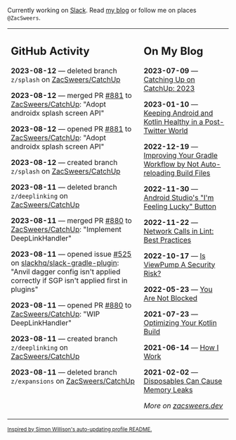 Currently working on [Slack](https://slack.com/). Read [my blog](https://zacsweers.dev/) or follow me on places `@ZacSweers`.

<table><tr><td valign="top" width="60%">

## GitHub Activity
<!-- githubActivity starts -->
**2023-08-12** — deleted branch `z/splash` on [ZacSweers/CatchUp](https://github.com/ZacSweers/CatchUp)

**2023-08-12** — merged PR [#881](https://github.com/ZacSweers/CatchUp/pull/881) to [ZacSweers/CatchUp](https://github.com/ZacSweers/CatchUp): "Adopt androidx splash screen API"

**2023-08-12** — opened PR [#881](https://github.com/ZacSweers/CatchUp/pull/881) to [ZacSweers/CatchUp](https://github.com/ZacSweers/CatchUp): "Adopt androidx splash screen API"

**2023-08-12** — created branch `z/splash` on [ZacSweers/CatchUp](https://github.com/ZacSweers/CatchUp)

**2023-08-11** — deleted branch `z/deeplinking` on [ZacSweers/CatchUp](https://github.com/ZacSweers/CatchUp)

**2023-08-11** — merged PR [#880](https://github.com/ZacSweers/CatchUp/pull/880) to [ZacSweers/CatchUp](https://github.com/ZacSweers/CatchUp): "Implement DeepLinkHandler"

**2023-08-11** — opened issue [#525](https://github.com/slackhq/slack-gradle-plugin/issues/525) on [slackhq/slack-gradle-plugin](https://github.com/slackhq/slack-gradle-plugin): "Anvil dagger config isn't applied correctly if SGP isn't applied first in plugins"

**2023-08-11** — opened PR [#880](https://github.com/ZacSweers/CatchUp/pull/880) to [ZacSweers/CatchUp](https://github.com/ZacSweers/CatchUp): "WIP DeepLinkHandler"

**2023-08-11** — created branch `z/deeplinking` on [ZacSweers/CatchUp](https://github.com/ZacSweers/CatchUp)

**2023-08-11** — deleted branch `z/expansions` on [ZacSweers/CatchUp](https://github.com/ZacSweers/CatchUp)
<!-- githubActivity ends -->
</td><td valign="top" width="40%">

## On My Blog
<!-- blog starts -->
**2023-07-09** — [Catching Up on CatchUp: 2023](https://www.zacsweers.dev/catching-up-on-catchup-2023/)

**2023-01-10** — [Keeping Android and Kotlin Healthy in a Post-Twitter World](https://www.zacsweers.dev/keeping-android-healthy/)

**2022-12-19** — [Improving Your Gradle Workflow by Not Auto-reloading Build Files](https://www.zacsweers.dev/improving-your-workflow-by-not-auto-reloading-build-files/)

**2022-11-30** — [Android Studio's "I'm Feeling Lucky" Button](https://www.zacsweers.dev/android-studios-im-feeling-lucky-button/)

**2022-11-22** — [Network Calls in Lint: Best Practices](https://www.zacsweers.dev/network-calls-in-lint-best-practices/)

**2022-10-17** — [Is ViewPump A Security Risk?](https://www.zacsweers.dev/is-viewpump-a-security-risk/)

**2022-05-23** — [You Are Not Blocked](https://www.zacsweers.dev/you-are-not-blocked/)

**2021-07-23** — [Optimizing Your Kotlin Build](https://www.zacsweers.dev/optimizing-your-kotlin-build/)

**2021-06-14** — [How I Work](https://www.zacsweers.dev/how-i-work/)

**2021-02-02** — [Disposables Can Cause Memory Leaks](https://www.zacsweers.dev/disposables-can-cause-memory-leaks/)
<!-- blog ends -->
_More on [zacsweers.dev](https://zacsweers.dev/)_
</td></tr></table>

<sub><a href="https://simonwillison.net/2020/Jul/10/self-updating-profile-readme/">Inspired by Simon Willison's auto-updating profile README.</a></sub>